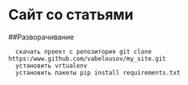 Сайт со статьями
======================

##Разворачивание

      скачать проект с репозитория git clone https:/www.github.com/vabelousov/my_site.git
      установить vrtualenv
      установить пакеты pip install requirements.txt
            